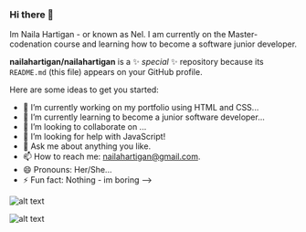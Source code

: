 ### Hi there 👋

Im Naila Hartigan - or known as Nel. I am currently on the Master-
 codenation course and learning how to become a software junior developer.

**nailahartigan/nailahartigan** is a ✨ _special_ ✨ repository because its `README.md` (this file) appears on your GitHub profile.

Here are some ideas to get you started:

- 🔭 I’m currently working on my portfolio using HTML and CSS...
- 🌱 I’m currently learning to become a junior software developer...
- 👯 I’m looking to collaborate on ...
- 🤔 I’m looking for help with JavaScript! 
- 💬 Ask me about anything you like.
- 📫 How to reach me: nailahartigan@gmail.com.
- 😄 Pronouns: Her/She...
- ⚡ Fun fact: Nothing - im boring
-->

![alt text](https://helpx.adobe.com/content/dam/help/en/photoshop/using/convert-color-image-black-white/jcr_content/main-pars/before_and_after/image-before/Landscape-Color.jpg "winter")

![alt text](https://media.istockphoto.com/photos/child-hands-formig-heart-shape-picture-id951945718?k=6&m=951945718&s=612x612&w=0&h=ih-N7RytxrTfhDyvyTQCA5q5xKoJToKSYgdsJ_mHrv0=)
